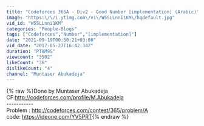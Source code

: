 ```yaml
---
title: "Codeforces 365A - Div2 - Good Number [implementation] (Arabic)"
image: "https:\/\/i.ytimg.com\/vi\/W5SLLnni1KM\/hqdefault.jpg"
vid_id: "W5SLLnni1KM"
categories: "People-Blogs"
tags: ["Codeforces","Number","[implementation]"]
date: "2021-09-19T00:50:21+03:00"
vid_date: "2017-05-27T16:42:34Z"
duration: "PT8M9S"
viewcount: "3502"
likeCount: "36"
dislikeCount: "4"
channel: "Muntaser Abukadeja"
---
```

{% raw %}Done by Muntaser Abukadeja <br />CF:<a rel="nofollow" target="blank" href="http://codeforces.com/profile/M.Abukadeja">http://codeforces.com/profile/M.Abukadeja</a><br />-----------<br />Problem : <a rel="nofollow" target="blank" href="http://codeforces.com/contest/365/problem/A">http://codeforces.com/contest/365/problem/A</a><br />code: <a rel="nofollow" target="blank" href="https://ideone.com/YV5PRT">https://ideone.com/YV5PRT</a>{% endraw %}
